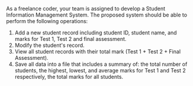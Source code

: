 As a freelance coder, your team is assigned to develop a Student Information Management 
System. The proposed system should be able to perform the following operations:

1. Add a new student record including student ID, student name, and marks for Test 1, 
Test 2 and final assessment.
2. Modify the student's record.
3. View all student records with their total mark (Test 1 + Test 2 + Final Assessment).
4. Save all data into a file that includes a summary of: the total number of students, the highest, lowest, and average marks for Test 1 and Test 2 respectively, the total marks for all students.
